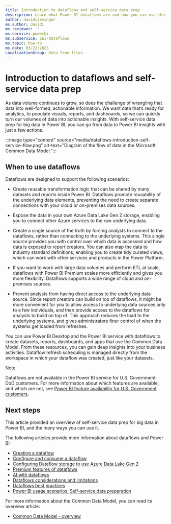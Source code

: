 ```yaml
---
title: Introduction to dataflows and self-service data prep
description: Learn what Power BI dataflows are and how you can use them to provide insights for your organization.
author: davidiseminger
ms.author: davidi
ms.reviewer: ''
ms.service: powerbi
ms.subservice: pbi-dataflows
ms.topic: how-to
ms.date: 03/22/2023
LocalizationGroup: Data from files
---
```

# Introduction to dataflows and self-service data prep

As data volume continues to grow, so does the challenge of wrangling that data into well-formed, actionable information. We want data that’s ready for analytics, to populate visuals, reports, and dashboards, so we can quickly turn our volumes of data into actionable insights. With self-service data prep for big data in Power BI, you can go from data to Power BI insights with just a few actions.

:::image type="content" source="media/dataflows-introduction-self-service-flow.png" alt-text="Diagram of the flow of data in the Microsoft Common Data Model.":::

## When to use dataflows

Dataflows are designed to support the following scenarios:

* Create reusable transformation logic that can be shared by many datasets and reports inside Power BI. Dataflows promote reusability of the underlying data elements, preventing the need to create separate connections with your cloud or on-premises data sources.

* Expose the data in your own Azure Data Lake Gen 2 storage, enabling you to connect other Azure services to the raw underlying data.

* Create a single source of the truth by forcing analysts to connect to the dataflows, rather than connecting to the underlying systems. This single source provides you with control over which data is accessed and how data is exposed to report creators. You can also map the data to industry standard definitions, enabling you to create tidy curated views, which can work with other services and products in the Power Platform.

* If you want to work with large data volumes and perform ETL at scale, dataflows with Power BI Premium scales more efficiently and gives you more flexibility. Dataflows supports a wide range of cloud and on-premises sources.

* Prevent analysts from having direct access to the underlying data source. Since report creators can build on top of dataflows, it might be more convenient for you to allow access to underlying data sources only to a few individuals, and then provide access to the dataflows for analysts to build on top of. This approach reduces the load to the underlying systems, and gives administrators finer control of when the systems get loaded from refreshes.

You can use Power BI Desktop and the Power BI service with dataflows to create datasets, reports, dashboards, and apps that use the Common Data Model. From these resources, you can gain deep insights into your business activities. Dataflow refresh scheduling is managed directly from the workspace in which your dataflow was created, just like your datasets.

> [!NOTE]
> Dataflows are not available in the Power BI service for U.S. Government DoD customers. For more information about which features are available, and which are not, see [Power BI feature availability for U.S. Government customers](../../enterprise/service-govus-overview.md#power-bi-feature-availability).

## Next steps

This article provided an overview of self-service data prep for big data in Power BI, and the many ways you can use it.

The following articles provide more information about dataflows and Power BI:

* [Creating a dataflow](dataflows-create.md)
* [Configure and consume a dataflow](dataflows-configure-consume.md)
* [Configuring Dataflow storage to use Azure Data Lake Gen 2](dataflows-azure-data-lake-storage-integration.md)
* [Premium features of dataflows](dataflows-premium-features.md)
* [AI with dataflows](dataflows-machine-learning-integration.md)
* [Dataflows considerations and limitations](dataflows-features-limitations.md)
* [Dataflows best practices](dataflows-best-practices.md)
* [Power BI usage scenarios: Self-service data preparation](../../guidance/powerbi-implementation-planning-usage-scenario-self-service-data-preparation.md)

For more information about the Common Data Model, you can read its overview article:

* [Common Data Model - overview](/powerapps/common-data-model/overview)
